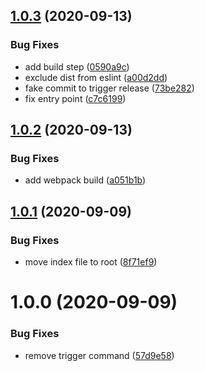 ## [1.0.3](https://github.com/lyne-design-system/lyne-helper-trigger-travis/compare/v1.0.2...v1.0.3) (2020-09-13)


### Bug Fixes

* add build step ([0590a9c](https://github.com/lyne-design-system/lyne-helper-trigger-travis/commit/0590a9c3203fb5366aa6659eb7713aa1ae57275c))
* exclude dist from eslint ([a00d2dd](https://github.com/lyne-design-system/lyne-helper-trigger-travis/commit/a00d2dd3810f4345ae0e9784dbe90649d39a62dc))
* fake commit to trigger release ([73be282](https://github.com/lyne-design-system/lyne-helper-trigger-travis/commit/73be282a31739700e08566aaac15c636555cc019))
* fix entry point ([c7c6199](https://github.com/lyne-design-system/lyne-helper-trigger-travis/commit/c7c619965ce02efa1dcc89d7bfc09b6b4395dd32))

## [1.0.2](https://github.com/lyne-design-system/lyne-helper-trigger-travis/compare/v1.0.1...v1.0.2) (2020-09-13)


### Bug Fixes

* add webpack build ([a051b1b](https://github.com/lyne-design-system/lyne-helper-trigger-travis/commit/a051b1bcc22ac8685bbb6d6e5cf59fc729991d1f))

## [1.0.1](https://github.com/lyne-design-system/lyne-helper-trigger-travis/compare/v1.0.0...v1.0.1) (2020-09-09)


### Bug Fixes

* move index file to root ([8f71ef9](https://github.com/lyne-design-system/lyne-helper-trigger-travis/commit/8f71ef934e0e7fe7d8ff67cfa9278c14ae3b6008))

# 1.0.0 (2020-09-09)


### Bug Fixes

* remove trigger command ([57d9e58](https://github.com/lyne-design-system/lyne-helper-trigger-travis/commit/57d9e588ca5652bb927cea1cffb6a6abde2344de))

